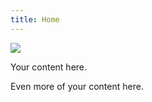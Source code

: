 ```yaml
---
title: Home
---
```


![](pexels-photo-296115.jpeg?crop=0,100,1280,500)

Your content here.  

Even more of your content here.  
